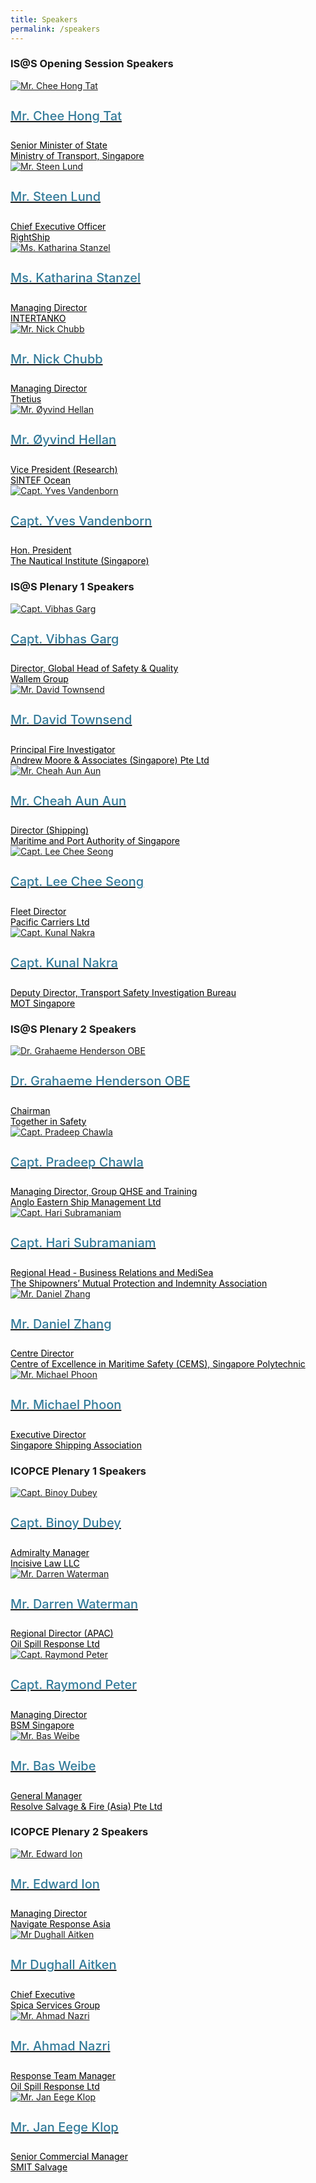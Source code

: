 ```yaml
---
title: Speakers
permalink: /speakers
---
```

<div>
  <h3>IS@S Opening Session Speakers</h3>
</div>
<section class="bp-section font">
  <div class="bp-container is-fluid has-text-centered"> 
    <div class="row">
      <div class="col is-4">
        <a href="/mr-chee-hong-tat">
          <div class="speaker-image-wrapper">
            <img src="images/speakers/CheeHongTat.png" alt="Mr. Chee Hong Tat" class="speaker-image img-fluid mb-3">
          </div>
          <h4 class="speaker-name text-ellipsis">Mr. Chee Hong Tat</h4>
          <div class="speaker-position text-ellipsis">Senior Minister of State</div>
          <div class="speaker-company text-ellipsis">Ministry of Transport, Singapore</div>
        </a>
      </div>
      <div class="col is-4">
        <a href="/mr-steen-lund">
          <div class="speaker-image-wrapper">
            <img src="images/speakers/Steen-Lund.png" alt="Mr. Steen Lund" class="speaker-image img-fluid mb-3">
          </div>
          <h4 class="speaker-name text-ellipsis">Mr. Steen Lund</h4>
          <div class="speaker-position text-ellipsis">Chief Executive Officer</div>
          <div class="speaker-company text-ellipsis">RightShip</div>
        </a>
      </div>
      <div class="col is-4">
        <a href="/ms-katharina-stanzel">
          <div class="speaker-image-wrapper">
            <img src="images/speakers/Katharina-Stanzel2.png" alt="Ms. Katharina Stanzel" class="speaker-image img-fluid mb-3">
          </div>
          <h4 class="speaker-name text-ellipsis">Ms. Katharina Stanzel</h4>
          <div class="speaker-position text-ellipsis">Managing Director</div>
          <div class="speaker-company text-ellipsis">INTERTANKO</div>
        </a>
      </div>
    </div>
    <div class="row">
      <div class="col is-4">
        <a href="/mr-nick-chubb">
          <div class="speaker-image-wrapper">
            <img src="images/speakers/Nick-Chubb.png" alt="Mr. Nick Chubb" class="speaker-image img-fluid mb-3">
          </div>
          <h4 class="speaker-name text-ellipsis">Mr. Nick Chubb</h4>
          <div class="speaker-position text-ellipsis">Managing Director</div>
          <div class="speaker-company text-ellipsis">Thetius</div>
        </a>
      </div>
      <div class="col is-4">
        <a href="/mr-oyvind-hellan">
          <div class="speaker-image-wrapper">
            <img src="images/speakers/Speaker_Silhouette2.jpg" alt="Mr. Øyvind Hellan" class="speaker-image img-fluid mb-3">
          </div>
          <h4 class="speaker-name text-ellipsis">Mr. Øyvind Hellan</h4>
          <div class="speaker-position text-ellipsis">Vice President (Research)</div>
          <div class="speaker-company text-ellipsis">SINTEF Ocean</div>
        </a>
      </div>
      <div class="col is-4">
        <a href="/capt-yves-vandenborn">
          <div class="speaker-image-wrapper">
            <img src="images/speakers/YvesVandenborn.png" alt="Capt. Yves Vandenborn" class="speaker-image img-fluid mb-3">
          </div>
          <h4 class="speaker-name text-ellipsis">Capt. Yves Vandenborn</h4>
          <div class="speaker-position text-ellipsis">Hon. President</div>
          <div class="speaker-company text-ellipsis">The Nautical Institute (Singapore)</div>
        </a>
      </div> 
    </div>
  </div>
</section>
<div>
  <h3>IS@S Plenary 1 Speakers</h3>
</div>
<section class="bp-section font">
  <div class="bp-container is-fluid has-text-centered"> 
    <div class="row">
      <div class="col is-4">
        <a href="/capt-vibhas-garg">
          <div class="speaker-image-wrapper">
            <img src="images/speakers/Vibhas-Garg.png" alt="Capt. Vibhas Garg" class="speaker-image img-fluid mb-3">
          </div>
          <h4 class="speaker-name text-ellipsis">Capt. Vibhas Garg</h4>
          <div class="speaker-position text-ellipsis">Director, Global Head of Safety & Quality</div>
          <div class="speaker-company text-ellipsis">Wallem Group</div>
        </a>
      </div>
      <div class="col is-4">
        <a href="/mr-david-townsend">
          <div class="speaker-image-wrapper">
            <img src="images/speakers/David-Townsend.png" alt="Mr. David Townsend" class="speaker-image img-fluid mb-3">
          </div>
          <h4 class="speaker-name text-ellipsis">Mr. David Townsend</h4>
          <div class="speaker-position text-ellipsis">Principal Fire Investigator</div>
          <div class="speaker-company text-ellipsis">Andrew Moore & Associates (Singapore) Pte Ltd</div>
        </a>
      </div>
      <div class="col is-4">
        <a href="/mr-cheah-aun-aun">
          <div class="speaker-image-wrapper">
            <img src="images/speakers/Cheah-Aun-Aun.png" alt="Mr. Cheah Aun Aun" class="speaker-image img-fluid mb-3">
          </div>
          <h4 class="speaker-name text-ellipsis">Mr. Cheah Aun Aun</h4>
          <div class="speaker-position text-ellipsis">Director (Shipping)</div>
          <div class="speaker-company text-ellipsis">Maritime and Port Authority of Singapore</div>
        </a>
      </div>
    </div>
    <div class="row">
      <div class="col is-4">
        <a href="/capt-lee-chee-seong">
          <div class="speaker-image-wrapper">
            <img src="images/speakers/Lee-Chee-Seong.png" alt="Capt. Lee Chee Seong" class="speaker-image img-fluid mb-3">
          </div>
          <h4 class="speaker-name text-ellipsis">Capt. Lee Chee Seong</h4>
          <div class="speaker-position text-ellipsis">Fleet Director</div>
          <div class="speaker-company text-ellipsis">Pacific Carriers Ltd</div>
        </a>
      </div>
      <div class="col is-4">
        <a href="/capt-kunal-nakra">
          <div class="speaker-image-wrapper">
            <img src="images/speakers/Kunal-Nakra.png" alt="Capt. Kunal Nakra" class="speaker-image img-fluid mb-3">
          </div>
          <h4 class="speaker-name text-ellipsis">Capt. Kunal Nakra</h4>
          <div class="speaker-position text-ellipsis">Deputy Director, Transport Safety Investigation Bureau</div>
          <div class="speaker-company text-ellipsis">MOT Singapore</div>
        </a>
      </div>
    </div>
  </div>
</section>
<div>
  <h3>IS@S Plenary 2 Speakers</h3>
</div>
<section class="bp-section font">
  <div class="bp-container is-fluid has-text-centered"> 
    <div class="row">
      <div class="col is-4">
        <a href="/dr-grahaeme-henderson">
          <div class="speaker-image-wrapper">
            <img src="images/speakers/Grahaeme-Henderson.png" alt="Dr. Grahaeme Henderson OBE" class="speaker-image img-fluid mb-3">
          </div>
          <h4 class="speaker-name text-ellipsis">Dr. Grahaeme Henderson OBE</h4>
          <div class="speaker-position text-ellipsis">Chairman</div>
          <div class="speaker-company text-ellipsis">Together in Safety</div>
        </a>
      </div>
      <div class="col is-4">
        <a href="/capt-pradeep-chawla">
          <div class="speaker-image-wrapper">
            <img src="images/speakers/Pradeep-Chawla.png" alt="Capt. Pradeep Chawla" class="speaker-image img-fluid mb-3">
          </div>
          <h4 class="speaker-name text-ellipsis">Capt. Pradeep Chawla</h4>
          <div class="speaker-position text-ellipsis">Managing Director, Group QHSE and Training</div>
          <div class="speaker-company text-ellipsis">Anglo Eastern Ship Management Ltd</div>
        </a>
      </div>
      <div class="col is-4">
        <a href="/capt-hari-subramaniam">
          <div class="speaker-image-wrapper">
            <img src="images/speakers/Hari-Subramaniam.png" alt="Capt. Hari Subramaniam" class="speaker-image img-fluid mb-3">
          </div>
          <h4 class="speaker-name text-ellipsis">Capt. Hari Subramaniam</h4>
          <div class="speaker-position text-ellipsis">Regional Head - Business Relations and MediSea</div>
          <div class="speaker-company text-ellipsis">The Shipowners’ Mutual Protection and Indemnity Association</div>
        </a>
      </div>
    </div>
    <div class="row">
      <div class="col is-4">
        <a href="/mr-daniel-zhang">
          <div class="speaker-image-wrapper">
            <img src="images/speakers/Daniel-Zhang.png" alt="Mr. Daniel Zhang" class="speaker-image img-fluid mb-3">
          </div>
          <h4 class="speaker-name text-ellipsis">Mr. Daniel Zhang</h4>
          <div class="speaker-position text-ellipsis">Centre Director</div>
          <div class="speaker-company text-ellipsis">Centre of Excellence in Maritime Safety (CEMS), Singapore Polytechnic</div>
        </a>
      </div>
      <div class="col is-4">
        <a href="/mr-michael-phoon">
          <div class="speaker-image-wrapper">
            <img src="images/speakers/Michael-Phoon.png" alt="Mr. Michael Phoon" class="speaker-image img-fluid mb-3">
          </div>
          <h4 class="speaker-name text-ellipsis">Mr. Michael Phoon</h4>
          <div class="speaker-position text-ellipsis">Executive Director</div>
          <div class="speaker-company text-ellipsis">Singapore Shipping Association</div>
        </a>
      </div>
    </div>
  </div>
</section>

<div>
  <h3>ICOPCE Plenary 1 Speakers</h3>
</div>
<section class="bp-section font">
  <div class="bp-container is-fluid has-text-centered"> 
    <div class="row">
      <div class="col is-4">
        <a href="/capt-binoy-dubey">
          <div class="speaker-image-wrapper">
            <img src="images/speakers/Binoy-Dubey.png" alt="Capt. Binoy Dubey" class="speaker-image img-fluid mb-3">
          </div>
          <h4 class="speaker-name text-ellipsis">Capt. Binoy Dubey</h4>
          <div class="speaker-position text-ellipsis">Admiralty Manager</div>
          <div class="speaker-company text-ellipsis">Incisive Law LLC</div>
        </a>
      </div>
      <div class="col is-4">
        <a href="/mr-darren-waterman">
          <div class="speaker-image-wrapper">
            <img src="images/speakers/Speaker_Silhouette2.jpg" alt="Mr. Darren Waterman" class="speaker-image img-fluid mb-3">
          </div>
          <h4 class="speaker-name text-ellipsis">Mr. Darren Waterman</h4>
          <div class="speaker-position text-ellipsis">Regional Director (APAC)</div>
          <div class="speaker-company text-ellipsis">Oil Spill Response Ltd</div>
        </a>
      </div>
      <div class="col is-4">
        <a href="/capt-raymond-peter">
          <div class="speaker-image-wrapper">
            <img src="images/speakers/Speaker_Silhouette2.jpg" alt="Capt. Raymond Peter" class="speaker-image img-fluid mb-3">
          </div>
          <h4 class="speaker-name text-ellipsis">Capt. Raymond Peter</h4>
          <div class="speaker-position text-ellipsis">Managing Director</div>
          <div class="speaker-company text-ellipsis">BSM Singapore</div>
        </a>
      </div>
    </div>
    <div class="row">
      <div class="col is-4">
        <a href="/mr-bas-weibe">
          <div class="speaker-image-wrapper">
            <img src="images/speakers/Speaker_Silhouette2.jpg" alt="Mr. Bas Weibe" class="speaker-image img-fluid mb-3">
          </div>
          <h4 class="speaker-name text-ellipsis">Mr. Bas Weibe</h4>
          <div class="speaker-position text-ellipsis">General Manager</div>
          <div class="speaker-company text-ellipsis">Resolve Salvage & Fire (Asia) Pte Ltd</div>
        </a>
      </div>
    </div>
  </div>
</section>

<div>
  <h3>ICOPCE Plenary 2 Speakers</h3>
</div>
<section class="bp-section font">
  <div class="bp-container is-fluid has-text-centered"> 
    <div class="row">
      <div class="col is-4">
        <a href="/mr-edward-ion">
          <div class="speaker-image-wrapper">
            <img src="images/speakers/Speaker_Silhouette2.jpg" alt="Mr. Edward Ion" class="speaker-image img-fluid mb-3">
          </div>
          <h4 class="speaker-name text-ellipsis">Mr. Edward Ion</h4>
          <div class="speaker-position text-ellipsis">Managing Director</div>
          <div class="speaker-company text-ellipsis">Navigate Response Asia</div>
        </a>
      </div>
      <div class="col is-4">
        <a href="/mr-dughall-aitken">
          <div class="speaker-image-wrapper">
            <img src="images/speakers/Speaker_Silhouette2.jpg" alt="Mr Dughall Aitken" class="speaker-image img-fluid mb-3">
          </div>
          <h4 class="speaker-name text-ellipsis">Mr Dughall Aitken</h4>
          <div class="speaker-position text-ellipsis">Chief Executive</div>
          <div class="speaker-company text-ellipsis">Spica Services Group</div>
        </a>
      </div>
      <div class="col is-4">
        <a href="/mr-ahmad-nazri">
          <div class="speaker-image-wrapper">
            <img src="images/speakers/Speaker_Silhouette2.jpg" alt="Mr. Ahmad Nazri" class="speaker-image img-fluid mb-3">
          </div>
          <h4 class="speaker-name text-ellipsis">Mr. Ahmad Nazri</h4>
          <div class="speaker-position text-ellipsis">Response Team Manager</div>
          <div class="speaker-company text-ellipsis">Oil Spill Response Ltd</div>
        </a>
      </div>
    </div>
    <div class="row">
      <div class="col is-4">
        <a href="/mr-jan-eege-klop">
          <div class="speaker-image-wrapper">
            <img src="images/speakers/Speaker_Silhouette2.jpg" alt="Mr. Jan Eege Klop" class="speaker-image img-fluid mb-3">
          </div>
          <h4 class="speaker-name text-ellipsis">Mr. Jan Eege Klop</h4>
          <div class="speaker-position text-ellipsis">Senior Commercial Manager</div>
          <div class="speaker-company text-ellipsis">SMIT Salvage</div>
        </a>
      </div>
    </div>
  </div>
</section>

<style type="text/css"> 
  .is-left{
    text-align: left;
  }
  .bg-light {
    background-color: #fff !important;
    box-shadow: 5px 0 6px -4px rgb(195 195 195 / 80%), -5px 0 6px -4px rgb(195 195 195 / 80%);
  }
  .p-4 {
    padding: 1.5rem!important;
  }
  .speaker-role small{
    font-size: 11px;
    text-transform: capitalize;
  }
  .speaker-name {
    font-size: 1.25rem;
  }
  .text-ellipsis {
    /* white-space: nowrap; */
    color: #000;
    overflow: hidden;
    text-overflow: ellipsis;
  }
  .font {
    font-size: 14px;
  }
  h4{
    font-weight: 500; 
    color: #337B9A !important;
  }
	.content a { text-decoration: none; }
</style>